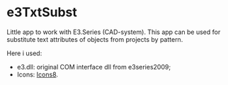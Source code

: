 # e3TxtSubst
Little app to work with E3.Series (CAD-system). This app can be used for substitute text attributes of objects from projects by pattern.

Here i used:
* e3.dll: original COM interface dll from e3series2009;
* Icons: [Icons8](https://icons8.com/).